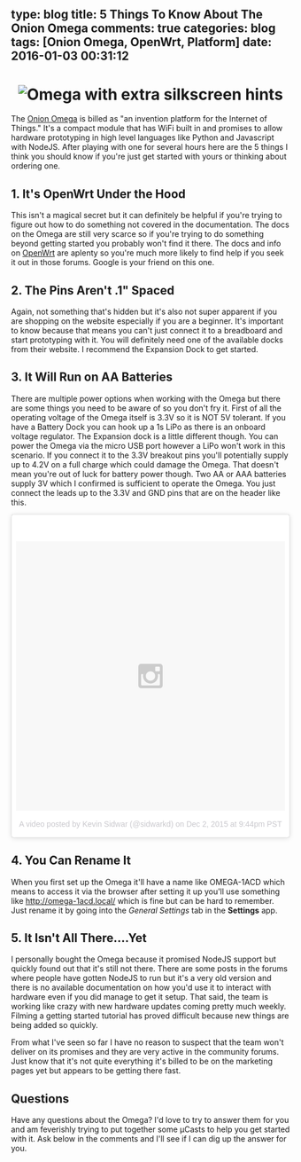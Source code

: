 type: blog
title: 5 Things To Know About The Onion Omega
comments: true
categories: blog
tags: [Onion Omega, OpenWrt, Platform]
date: 2016-01-03 00:31:12
---

<h1 style="text-align:center;"><img class="img-responsive" src="{%asset_path omega_docked_silkscreened.png %}" alt="Omega with extra silkscreen hints" /></h1>

The [Onion Omega](https://onion.io/omega) is billed as "an invention platform for the Internet of Things." It's a compact module that has WiFi built in and promises to allow hardware prototyping in high level languages like Python and Javascript with NodeJS. After playing with one for several hours here are the 5 things I think you should know if you're just get started with yours or thinking about ordering one.

<!-- more -->

## 1. It's OpenWrt Under the Hood
This isn't a magical secret but it can definitely be helpful if you're trying to figure out how to do something not covered in the documentation. The docs on the Omega are still very scarce so if you're trying to do something beyond getting started you probably won't find it there. The docs and info on [OpenWrt](https://openwrt.org/) are aplenty so you're much more likely to find help if you seek it out in those forums. Google is your friend on this one.

## 2. The Pins Aren't .1" Spaced
Again, not something that's hidden but it's also not super apparent if you are shopping on the website especially if you are a beginner. It's important to know because that means you can't just connect it to a breadboard and start prototyping with it. You will definitely need one of the available docks from their website. I recommend the Expansion Dock to get started.

## 3. It Will Run on AA Batteries
There are multiple power options when working with the Omega but there are some things you need to be aware of so you don't fry it. First of all the operating voltage of the Omega itself is 3.3V so it is NOT 5V tolerant. If you have a Battery Dock you can hook up a 1s LiPo as there is an onboard voltage regulator. The Expansion dock is a little different though. You can power the Omega via the micro USB port however a LiPo won't work in this scenario. If you connect it to the 3.3V breakout pins you'll potentially supply up to 4.2V on a full charge which could damage the Omega. That doesn't mean you're out of luck for battery power though. Two AA or AAA batteries supply 3V which I confirmed is sufficient to operate the Omega. You just connect the leads up to the 3.3V and GND pins that are on the header like this.

<blockquote class="instagram-media" data-instgrm-version="6" style=" background:#FFF; border:0; border-radius:3px; box-shadow:0 0 1px 0 rgba(0,0,0,0.5),0 1px 10px 0 rgba(0,0,0,0.15); margin: 1px; max-width:658px; padding:0; width:99.375%; width:-webkit-calc(100% - 2px); width:calc(100% - 2px);"><div style="padding:8px;"> <div style=" background:#F8F8F8; line-height:0; margin-top:40px; padding:50.0% 0; text-align:center; width:100%;"> <div style=" background:url(data:image/png;base64,iVBORw0KGgoAAAANSUhEUgAAACwAAAAsCAMAAAApWqozAAAAGFBMVEUiIiI9PT0eHh4gIB4hIBkcHBwcHBwcHBydr+JQAAAACHRSTlMABA4YHyQsM5jtaMwAAADfSURBVDjL7ZVBEgMhCAQBAf//42xcNbpAqakcM0ftUmFAAIBE81IqBJdS3lS6zs3bIpB9WED3YYXFPmHRfT8sgyrCP1x8uEUxLMzNWElFOYCV6mHWWwMzdPEKHlhLw7NWJqkHc4uIZphavDzA2JPzUDsBZziNae2S6owH8xPmX8G7zzgKEOPUoYHvGz1TBCxMkd3kwNVbU0gKHkx+iZILf77IofhrY1nYFnB/lQPb79drWOyJVa/DAvg9B/rLB4cC+Nqgdz/TvBbBnr6GBReqn/nRmDgaQEej7WhonozjF+Y2I/fZou/qAAAAAElFTkSuQmCC); display:block; height:44px; margin:0 auto -44px; position:relative; top:-22px; width:44px;"></div></div><p style=" color:#c9c8cd; font-family:Arial,sans-serif; font-size:14px; line-height:17px; margin-bottom:0; margin-top:8px; overflow:hidden; padding:8px 0 7px; text-align:center; text-overflow:ellipsis; white-space:nowrap;"><a href="https://www.instagram.com/p/-0YIEfg3Yf/" style=" color:#c9c8cd; font-family:Arial,sans-serif; font-size:14px; font-style:normal; font-weight:normal; line-height:17px; text-decoration:none;" target="_blank">A video posted by Kevin Sidwar (@sidwarkd)</a> on <time style=" font-family:Arial,sans-serif; font-size:14px; line-height:17px;" datetime="2015-12-03T05:44:47+00:00">Dec 2, 2015 at 9:44pm PST</time></p></div></blockquote>
<script async defer src="//platform.instagram.com/en_US/embeds.js"></script>

## 4. You Can Rename It
When you first set up the Omega it'll have a name like OMEGA-1ACD which means to access it via the browser after setting it up you'll use something like http://omega-1acd.local/ which is fine but can be hard to remember. Just rename it by going into the *General Settings* tab in the **Settings** app.

## 5. It Isn't All There....Yet
I personally bought the Omega because it promised NodeJS support but quickly found out that it's still not there. There are some posts in the forums where people have gotten NodeJS to run but it's a very old version and there is no available documentation on how you'd use it to interact with hardware even if you did manage to get it setup. That said, the team is working like crazy with new hardware updates coming pretty much weekly. Filming a getting started tutorial has proved difficult because new things are being added so quickly. 

From what I've seen so far I have no reason to suspect that the team won't deliver on its promises and they are very active in the community forums. Just know that it's not quite everything it's billed to be on the marketing pages yet but appears to be getting there fast.

## Questions
Have any questions about the Omega? I'd love to try to answer them for you and am feverishly trying to put together some µCasts to help you get started with it. Ask below in the comments and I'll see if I can dig up the answer for you.
